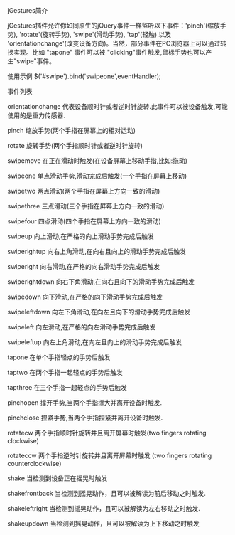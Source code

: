 jGestures简介

jGestures插件允许你如同原生的jQuery事件一样监听以下事件：'pinch'(缩放手势), 'rotate'(旋转手势), 'swipe'(滑动手势), 'tap'(轻触) 以及 'orientationchange'(改变设备方向)。当然，部分事件在PC浏览器上可以通过转换实现。比如 "tapone" 事件可以被 "clicking"事件触发,鼠标手势也可以产生"swipe"事件。

使用示例
$('#swipe').bind('swipeone',eventHandler);

事件列表

orientationchange
代表设备顺时针或者逆时针旋转.此事件可以被设备触发,可能使用的是重力传感器.

pinch
缩放手势(两个手指在屏幕上的相对运动)

rotate
旋转手势(两个手指顺时针或者逆时针旋转)

swipemove
在正在滑动时触发(在设备屏幕上移动手指,比如:拖动)

swipeone
单点滑动手势,滑动完成后触发(一个手指在屏幕上移动)

swipetwo
两点滑动(两个手指在屏幕上方向一致的滑动)

swipethree
三点滑动(三个手指在屏幕上方向一致的滑动)

swipefour
四点滑动(四个手指在屏幕上方向一致的滑动)

swipeup
向上滑动,在严格的向上滑动手势完成后触发

swiperightup
向右上角滑动,在向右且向上的滑动手势完成后触发

swiperight
向右滑动,在严格的向右滑动手势完成后触发

swiperightdown
向右下角滑动,在向右且向下的滑动手势完成后触发

swipedown
向下滑动,在严格的向下滑动手势完成后触发

swipeleftdown
向左下角滑动,在向左且向下的滑动手势完成后触发

swipeleft
向左滑动,在严格的向左滑动手势完成后触发

swipeleftup
向左上角滑动,在向左且向上的滑动手势完成后触发

tapone
在单个手指轻点的手势后触发

taptwo
在两个手指一起轻点的手势后触发

tapthree
在三个手指一起轻点的手势后触发

pinchopen
撑开手势,当两个手指撑大并离开设备时触发.

pinchclose
捏紧手势,当两个手指捏紧并离开设备时触发.

rotatecw
两个手指顺时针旋转并且离开屏幕时触发(two fingers rotating clockwise)

rotateccw
两个手指逆时针旋转并且离开屏幕时触发 (two fingers rotating counterclockwise)

shake
当检测到设备正在摇晃时触发

shakefrontback
当检测到摇晃动作，且可以被解读为前后移动之时触发.

shakeleftright
当检测到摇晃动作，且可以被解读为左右移动之时触发.

shakeupdown
当检测到摇晃动作，且可以被解读为上下移动之时触发